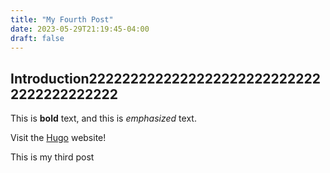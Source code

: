 ```yaml
---
title: "My Fourth Post"
date: 2023-05-29T21:19:45-04:00
draft: false
---
```


## Introduction22222222222222222222222222222222222222222

This is **bold** text, and this is *emphasized* text.

Visit the [Hugo](https://gohugo.io) website!

This is my third post